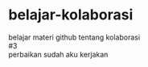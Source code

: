 # belajar-kolaborasi
belajar materi github tentang kolaborasi<br>
#3<br>
perbaikan sudah aku kerjakan
